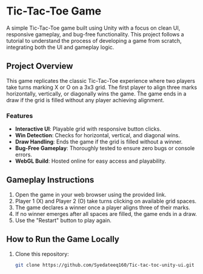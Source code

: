 # Tic-Tac-Toe Game

A simple Tic-Tac-Toe game built using Unity with a focus on clean UI, responsive gameplay, and bug-free functionality. This project follows a tutorial to understand the process of developing a game from scratch, integrating both the UI and gameplay logic. 

## Project Overview

This game replicates the classic Tic-Tac-Toe experience where two players take turns marking X or O on a 3x3 grid. The first player to align three marks horizontally, vertically, or diagonally wins the game. The game ends in a draw if the grid is filled without any player achieving alignment.

### Features
- **Interactive UI**: Playable grid with responsive button clicks.
- **Win Detection**: Checks for horizontal, vertical, and diagonal wins.
- **Draw Handling**: Ends the game if the grid is filled without a winner.
- **Bug-Free Gameplay**: Thoroughly tested to ensure zero bugs or console errors.
- **WebGL Build**: Hosted online for easy access and playability.

## Gameplay Instructions

1. Open the game in your web browser using the provided link.
2. Player 1 (X) and Player 2 (O) take turns clicking on available grid spaces.
3. The game declares a winner once a player aligns three of their marks.
4. If no winner emerges after all spaces are filled, the game ends in a draw.
5. Use the "Restart" button to play again.


## How to Run the Game Locally

1. Clone this repository:
   ```bash
   git clone https://github.com/Syedateeq160/Tic-tac-toc-unity-ui.git
